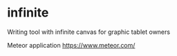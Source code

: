 # infinite

Writing tool with infinite canvas for graphic tablet owners

Meteor application
https://www.meteor.com/
